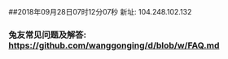 ##2018年09月28日07时12分07秒 新址: 104.248.102.132
### 兔友常见问题及解答: https://github.com/wanggonging/d/blob/w/FAQ.md
